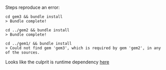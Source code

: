 Steps reproduce an error:

```
cd gem3 && bundle install
> Bundle complete!

cd ../gem2 && bundle install
> Bundle complete!

cd ../gem1/ && bundle install
> Could not find gem 'gem3', which is required by gem 'gem2', in any of the sources.
```
Looks like the culprit is runtime dependency [here](https://github.com/vbyno/gems_path_example/blob/master/gem2/gem2.gemspec#L28-L29)
